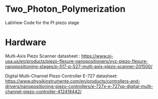 # Two_Photon_Polymerization
LabView Code for the PI piezo stage


# Hardware
Multi-Axis Piezo Scanner datasheet : https://www.pi-usa.us/en/products/piezo-flexure-nanopositioners/xyz-piezo-flexure-nanopositioning-stages/p-517-p-527-multi-axis-piezo-scanner-201500/

Digital Multi-Channel Piezo Controller E-727 datasheet: https://www.physikinstrumente.com/en/products/controllers-and-drivers/nanopositioning-piezo-controllers/e-727x-e-727xp-digital-multi-channel-piezo-controller-412418442/
